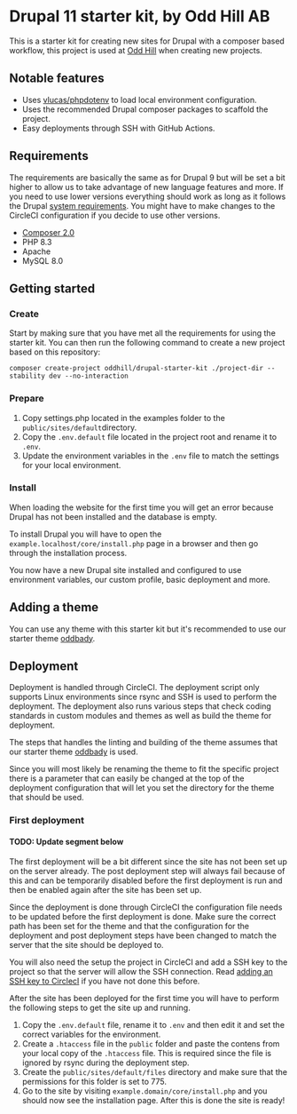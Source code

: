 # Drupal 11 starter kit, by Odd Hill AB

This is a starter kit for creating new sites for Drupal with a composer
based workflow, this project is used at [Odd Hill](http://www.oddhill.se/)
when creating new projects.

## Notable features

- Uses [vlucas/phpdotenv](vlucas/phpdotenv) to load local environment configuration.
- Uses the recommended Drupal composer packages to scaffold the project.
- Easy deployments through SSH with GitHub Actions.

## Requirements

The requirements are basically the same as for Drupal 9 but will be set a bit
higher to allow us to take advantage of new language features and more. If you
need to use lower versions everything should work as long as it follows the
Drupal [system requirements](https://www.drupal.org/docs/system-requirements).
You might have to make changes to the CircleCI configuration if you decide to
use other versions.

- [Composer 2.0](https://getcomposer.org/doc/00-intro.md#installation-linux-unix-osx)
- PHP 8.3
- Apache
- MySQL 8.0

## Getting started

### Create

Start by making sure that you have met all the requirements for using the
starter kit. You can then run the following command to create a new project
based on this repository:

```
composer create-project oddhill/drupal-starter-kit ./project-dir --stability dev --no-interaction
```

### Prepare

1. Copy settings.php located in the examples folder to the `public/sites/default`directory.
2. Copy the `.env.default` file located in the project root and rename it to `.env`.
3. Update the environment variables in the `.env` file to match the settings for your local environment.

### Install

When loading the website for the first time you will get an error because
Drupal has not been installed and the database is empty.

To install Drupal you will have to open the `example.localhost/core/install.php`
page in a browser and then go through the installation process.

You now have a new Drupal site installed and configured to use environment
variables, our custom profile, basic deployment and more.

## Adding a theme

You can use any theme with this starter kit but it's recommended to use our
starter theme [oddbady](https://github.com/oddhill/drupal-oddbaby).

## Deployment

Deployment is handled through CircleCI. The deployment script only supports
Linux environments since rsync and SSH is used to perform the deployment.
The deployment also runs various steps that check coding standards in
custom modules and themes as well as build the theme for deployment.

The steps that handles the linting and building of the theme assumes that our
starter theme [oddbady](https://github.com/oddhill/drupal-oddbaby) is used.

Since you will most likely be renaming the theme to fit the specific project
there is a parameter that can easily be changed at the top of the deployment
configuration that will let you set the directory for the theme that should
be used.

### First deployment

#### TODO: Update segment below

The first deployment will be a bit different since the site has not been set up
on the server already. The post deployment step will always fail because of
this and can be temporarily disabled before the first deployment is run and
then be enabled again after the site has been set up.

Since the deployment is done through CircleCI the configuration file needs to
be updated before the first deployment is done. Make sure the correct path has
been set for the theme and that the configuration for the deployment and post
deployment steps have been changed to match the server that the site should be
deployed to.

You will also need the setup the project in CircleCI and add a SSH key to the
project so that the server will allow the SSH connection. Read
[adding an SSH key to CirclecI](https://circleci.com/docs/2.0/add-ssh-key/) if
you have not done this before.

After the site has been deployed for the first time you will have to perform
the following steps to get the site up and running.

1. Copy the `.env.default` file, rename it to `.env` and then edit it and set
   the correct variables for the environment.
2. Create a `.htaccess` file in the `public` folder and paste the contens from
   your local copy of the `.htaccess` file. This is required since the file is
   ignored by rsync during the deployment step.
3. Create the `public/sites/default/files` directory and make sure that the
   permissions for this folder is set to 775.
4. Go to the site by visiting `example.domain/core/install.php` and you should
   now see the installation page. After this is done the site is ready!
